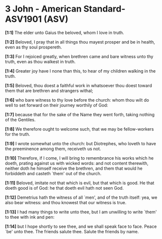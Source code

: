 # 3 John - American Standard-ASV1901 (ASV)

**[1:1]** The elder unto Gaius the beloved, whom I love in truth.

**[1:2]** Beloved, I pray that in all things thou mayest prosper and be in health, even as thy soul prospereth.

**[1:3]** For I rejoiced greatly, when brethren came and bare witness unto thy truth, even as thou walkest in truth.

**[1:4]** Greater joy have I none than this, to hear of my children walking in the truth.

**[1:5]** Beloved, thou doest a faithful work in whatsoever thou doest toward them that are brethren and strangers withal;

**[1:6]** who bare witness to thy love before the church: whom thou wilt do well to set forward on their journey worthily of God:

**[1:7]** because that for the sake of the Name they went forth, taking nothing of the Gentiles.

**[1:8]** We therefore ought to welcome such, that we may be fellow-workers for the truth.

**[1:9]** I wrote somewhat unto the church: but Diotrephes, who loveth to have the preeminence among them, receiveth us not.

**[1:10]** Therefore, if I come, I will bring to remembrance his works which he doeth, prating against us with wicked words: and not content therewith, neither doth he himself receive the brethren, and them that would he forbiddeth and casteth \`them' out of the church.

**[1:11]** Beloved, imitate not that which is evil, but that which is good. He that doeth good is of God: he that doeth evil hath not seen God.

**[1:12]** Demetrius hath the witness of all \`men', and of the truth itself: yea, we also bear witness: and thou knowest that our witness is true.

**[1:13]** I had many things to write unto thee, but I am unwilling to write \`them' to thee with ink and pen:

**[1:14]** but I hope shortly to see thee, and we shall speak face to face. Peace \`be' unto thee. The friends salute thee. Salute the friends by name.
